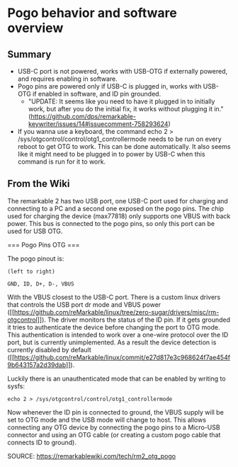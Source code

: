 # Pogo behavior and software overview

## Summary

- USB-C port is not powered, works with USB-OTG if externally powered, and requires enabling in software.
- Pogo pins are powered only if USB-C is plugged in, works with USB-OTG if enabled in software, and ID pin grounded.
    - "UPDATE: It seems like you need to have it plugged in to initially work, but after you do the initial fix, it works without plugging it in." (https://github.com/dps/remarkable-keywriter/issues/14#issuecomment-758293624)
- If you wanna use a keyboard, the command echo 2 > /sys/otgcontrol/control/otg1_controllermode needs to be run on every reboot to get OTG to work. This can be done automatically. It also seems like it might need to be plugged in to power by USB-C when this command is run for it to work. 

## From the Wiki

The remarkable 2 has two USB port, one USB-C port used for charging and connecting to a PC and a second one exposed on the pogo pins.
The chip used for charging the device (max77818) only supports one VBUS with back power. This bus is connected to the pogo pins, so only this port can be used for USB OTG.

=== Pogo Pins OTG ===

The pogo pinout is:

    (left to right)  
    
    GND, ID, D+, D-, VBUS

With the VBUS closest to the USB-C port. There is a custom linux drivers that controls the USB port dr mode and VBUS power ([[https://github.com/reMarkable/linux/tree/zero-sugar/drivers/misc/rm-otgcontrol]]). The driver monitors the status of the ID pin. If it gets grounded it tries to authenticate the device before changing the port to OTG mode. This authentication is intended to work over a one-wire protocol over the ID port, but is currently unimplemented. As a result the device detection is currently disabled by default ([[https://github.com/reMarkable/linux/commit/e27d817e3c968624f7ae454f9b643157a2d39dab]]).

Luckily there is an unauthenticated mode that can be enabled by writing to sysfs:

    echo 2 > /sys/otgcontrol/control/otg1_controllermode

Now whenever the ID pin is connected to ground, the VBUS supply will be set to OTG mode and the USB mode will change to host. This allows connecting any OTG device by connecting the pogo pins to a Micro-USB connector and using an OTG cable (or creating a custom pogo cable that connects ID to ground).

SOURCE: https://remarkablewiki.com/tech/rm2_otg_pogo
